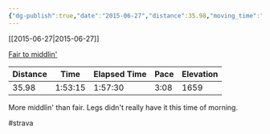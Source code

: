 ```yaml
---
{"dg-publish":true,"date":"2015-06-27","distance":35.98,"moving_time":"1:53:15","elapsed_time":"1:57:30","pace":"3:08","total_elevation_gain":1659,"url":"https://www.strava.com/activities/334087963","permalink":"/01-personal/strava/2015-06-27-fair-to-middlin/","dgPassFrontmatter":true}
---
```



[[2015-06-27\|2015-06-27]]

[Fair to middlin'](https://www.strava.com/activities/334087963)

| Distance | Time    | Elapsed Time | Pace | Elevation |
| -------- | ------- | ------------ | ---- | --------- |
| 35.98    | 1:53:15 | 1:57:30      | 3:08 | 1659      |


More middlin' than fair. Legs didn't really have it this time of morning.

#strava
